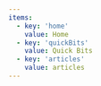 ```yaml
---
items:
  - key: 'home'
    value: Home
  - key: 'quickBits'
    value: Quick Bits
  - key: 'articles'
    value: articles
---
```

